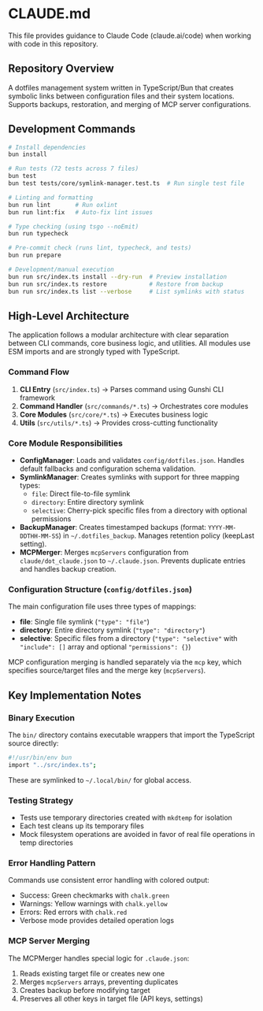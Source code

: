 # CLAUDE.md

This file provides guidance to Claude Code (claude.ai/code) when working with code in this repository.

## Repository Overview

A dotfiles management system written in TypeScript/Bun that creates symbolic links between configuration files and their system locations. Supports backups, restoration, and merging of MCP server configurations.

## Development Commands

```bash
# Install dependencies
bun install

# Run tests (72 tests across 7 files)
bun test
bun test tests/core/symlink-manager.test.ts  # Run single test file

# Linting and formatting
bun run lint       # Run oxlint
bun run lint:fix   # Auto-fix lint issues

# Type checking (using tsgo --noEmit)
bun run typecheck

# Pre-commit check (runs lint, typecheck, and tests)
bun run prepare

# Development/manual execution
bun run src/index.ts install --dry-run  # Preview installation
bun run src/index.ts restore            # Restore from backup
bun run src/index.ts list --verbose     # List symlinks with status
```

## High-Level Architecture

The application follows a modular architecture with clear separation between CLI commands, core business logic, and utilities. All modules use ESM imports and are strongly typed with TypeScript.

### Command Flow
1. **CLI Entry** (`src/index.ts`) → Parses command using Gunshi CLI framework
2. **Command Handler** (`src/commands/*.ts`) → Orchestrates core modules
3. **Core Modules** (`src/core/*.ts`) → Executes business logic
4. **Utils** (`src/utils/*.ts`) → Provides cross-cutting functionality

### Core Module Responsibilities

- **ConfigManager**: Loads and validates `config/dotfiles.json`. Handles default fallbacks and configuration schema validation.
- **SymlinkManager**: Creates symlinks with support for three mapping types:
  - `file`: Direct file-to-file symlink
  - `directory`: Entire directory symlink  
  - `selective`: Cherry-pick specific files from a directory with optional permissions
- **BackupManager**: Creates timestamped backups (format: `YYYY-MM-DDTHH-MM-SS`) in `~/.dotfiles_backup`. Manages retention policy (keepLast setting).
- **MCPMerger**: Merges `mcpServers` configuration from `claude/dot_claude.json` to `~/.claude.json`. Prevents duplicate entries and handles backup creation.

### Configuration Structure (`config/dotfiles.json`)

The main configuration file uses three types of mappings:
- **file**: Single file symlink (`"type": "file"`)
- **directory**: Entire directory symlink (`"type": "directory"`)  
- **selective**: Specific files from a directory (`"type": "selective"` with `"include": []` array and optional `"permissions": {}`)

MCP configuration merging is handled separately via the `mcp` key, which specifies source/target files and the merge key (`mcpServers`).

## Key Implementation Notes

### Binary Execution
The `bin/` directory contains executable wrappers that import the TypeScript source directly:
```bash
#!/usr/bin/env bun
import "../src/index.ts";
```
These are symlinked to `~/.local/bin/` for global access.

### Testing Strategy
- Tests use temporary directories created with `mkdtemp` for isolation
- Each test cleans up its temporary files
- Mock filesystem operations are avoided in favor of real file operations in temp directories

### Error Handling Pattern
Commands use consistent error handling with colored output:
- Success: Green checkmarks with `chalk.green`
- Warnings: Yellow warnings with `chalk.yellow`
- Errors: Red errors with `chalk.red`
- Verbose mode provides detailed operation logs

### MCP Server Merging
The MCPMerger handles special logic for `.claude.json`:
1. Reads existing target file or creates new one
2. Merges `mcpServers` arrays, preventing duplicates
3. Creates backup before modifying target
4. Preserves all other keys in target file (API keys, settings)